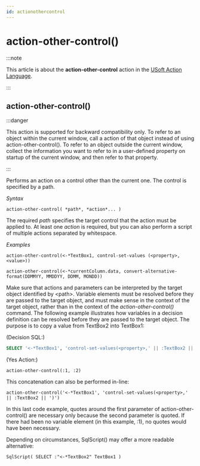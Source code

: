 ```yaml
---
id: actionothercontrol
---
```


# action-other-control()




:::note

This article is about the **action-other-control** action in the [USoft Action Language](/Task_flow/Action_Language_reference/USoft_Action_Language.md).

:::

## **action-other-control()**


:::danger

This action is supported for backward compatibility only.
To refer to an object within the current window, call a action of that object instead of using action-other-control().
To refer to an object outside the current window, collect the information you want to refer to in a user-defined property on startup of the current window, and then refer to that property.

:::

Performs an action on a control other than the current one. The control is specified by a path.

*Syntax*

```
action-other-control( *path*, *action*... )
```

The required *path* specifies the target control that the action must be applied to. At least one *action* is required, but you can also perform a script of multiple actions separated by whitespace.

*Examples*

```
action-other-control(<-*TextBox1, control-set-values (<property>, <value>))
```

```
action-other-control(<-*currentColumn.data, convert-alternative-format(DDMMYY, MMDDYY, DDMM, MONDD))
```

Make sure that actions and parameters can be interpreted by the target object identified by \<path>. Variable elements must be resolved before they are passed to the target object, and must make sense in the context of the target object, rather than in the context of the *action-other-control()* command. The following example illustrates how variables in a decision definition can be resolved before they are passed to the target object. The purpose is to copy a value from TextBox2 into TextBox1:

(Decision SQL:)

```sql
SELECT '<-*TextBox1', 'control-set-values(<property>,' || :TextBox2 || ')'
```

(Yes Action:)

```
action-other-control(:1, :2)
```

This concatenation can also be performed in-line:

```
action-other-control('<-*TextBox1', 'control-set-values(<property>,' || :TextBox2 || ')')
```

In this last code example, quotes around the first parameter of action-other-control() are necessary only because the second parameter is quoted. If there had been no variable element (in this example, :1), no quotes would have been necessary.

Depending on circumstances, SqlScript() may offer a more readable alternative:

```
SqlScript( SELECT :"<-*TextBox2" TextBox1 )
```

 